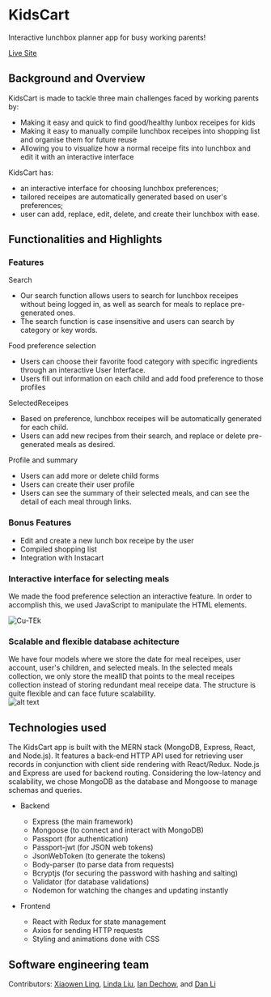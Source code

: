 # KidsCart

Interactive lunchbox planner app for busy working parents!

[Live Site](https://kidscart.herokuapp.com/)

## Background and Overview

KidsCart is made to tackle three main challenges faced by working parents by:

  * Making it easy and quick to find good/healthy lunbox receipes for kids
  * Making it easy to manually compile lunchbox receipes into shopping list and organise them for future reuse 
  * Allowing you to visualize how a normal receipe fits into lunchbox and edit it with an interactive interface

KidsCart has: 

  * an interactive interface for choosing lunchbox preferences; 
  * tailored receipes are automatically generated based on user's preferences; 
  * user can add, replace, edit, delete, and create their lunchbox with ease.
  
## Functionalities and Highlights 

### Features

Search
 * Our search function allows users to search for lunchbox receipes without being logged in, as well as search for meals to replace pre-generated ones.
 * The search function is case insensitive and users can search by category or key words. 
 
Food preference selection
 * Users can choose their favorite food category with specific ingredients through an interactive User Interface.
 * Users fill out information on each child and add food preference to those profiles
 
SelectedReceipes
 * Based on preference, lunchbox receipes will be automatically generated for each child.
 * Users can add new recipes from their search, and replace or delete pre-generated meals as desired. 

Profile and summary
 * Users can add more or delete child forms
 * Users can create their user profile
 * Users can see the summary of their selected meals, and can see the detail of each meal through links.

### Bonus Features

- Edit and create a new lunch box receipe by the user
- Compiled shopping list
- Integration with Instacart

### Interactive interface for selecting meals
We made the food preference selection an interactive feature. In order to accomplish this, we used JavaScript to manipulate the HTML elements.

![Cu-TEk](https://i.makeagif.com/media/1-26-2020/Cu-TEk.gif)

### Scalable and flexible database achitecture
We have four models where we store the date for meal receipes, user account, user's children, and selected meals. In the selected meals collection, we only store the mealID that points to the meal receipes collection instead of storing redundant meal receipe data. The structure is quite flexible and can face future scalability.  
![alt text](https://github.com/ladydragonforever/KidsCart/blob/master/Kidscart%20architecture%20backend.png)

## Technologies used

The KidsCart app is built with the MERN stack (MongoDB, Express, React, and Node.js). It features a back-end HTTP API used for retrieving user records in conjunction with client side rendering with React/Redux. Node.js and Express are used for backend routing. Considering the low-latency and scalability, we chose MongoDB as the database and Mongoose to manage schemas and queries.

- Backend
  * Express (the main framework)
  * Mongoose (to connect and interact with MongoDB)
  * Passport (for authentication)
  * Passport-jwt (for JSON web tokens)
  * JsonWebToken (to generate the tokens)
  * Body-parser (to parse data from requests)
  * Bcryptjs (for securing the password with hashing and salting)
  * Validator (for database validations)
  * Nodemon for watching the changes and updating instantly
  
- Frontend
  * React with Redux for state management
  * Axios for sending HTTP requests
  * Styling and animations done with CSS

## Software engineering team
  Contributors: [Xiaowen Ling](https://github.com/shmily40686), [Linda Liu](https://github.com/linlinliu03), [Ian Dechow](https://github.com/idechow), and [Dan Li](https://github.com/ladydragonforever)
